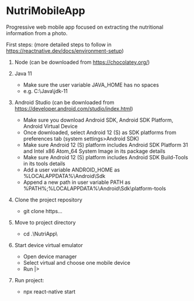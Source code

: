 # NutriMobileApp
Progressive web mobile app focused on extracting the nutritional information from a photo.

First steps: (more detailed steps to follow in https://reactnative.dev/docs/environment-setup)
1. Node (can be downloaded from https://chocolatey.org/)

2. Java 11
   - Make sure the user variable JAVA_HOME has no spaces
   - e.g. C:\Java\jdk-11

3. Android Studio (can be downloaded from https://developer.android.com/studio/index.html)
   - Make sure you download Android SDK, Android SDK Platform, Android Virtual Device
   - Once downloaded, select Android 12 (S) as SDK platforms from preferences tab (system settings>Android SDK)
   - Make sure Android 12 (S) platform includes Android SDK Platform 31 and Intel x86 Atom_64 System Image in its package details
   - Make sure Android 12 (S) platform includes Android SDK Build-Tools in its tools details
   - Add a user variable ANDROID_HOME as %LOCALAPPDATA%\Android\Sdk
   - Append a new path in user variable PATH as %PATH%;%LOCALAPPDATA%\Android\Sdk\platform-tools

4. Clone the project repository
   - git clone https...

5. Move to project directory
   - cd .\NutriApp\

6. Start device virtual emulator
   - Open device manager
   - Select virtual and choose one mobile device
   - Run |>

7. Run project:
   - npx react-native start
